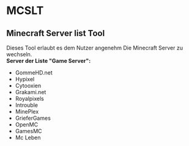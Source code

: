 # MCSLT
## Minecraft Server list Tool
Dieses Tool erlaubt es dem Nutzer angenehm Die Minecraft Server zu wechseln.  
__Server der Liste "Game Server":__
+ GommeHD.net
+ Hypixel
+ Cytooxien
+ Grakami.net
+ Royalpixels
+ Introuble
+ MinePlex
+ GrieferGames
+ OpenMC
+ GamesMC
+ Mc Leben
